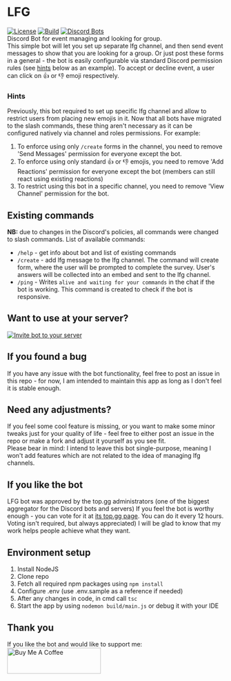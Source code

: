 # LFG
[![License](http://img.shields.io/:license-mit-blue.svg)](http://doge.mit-license.org) [![Build](https://github.com/andretkachenko/lfg-bot/actions/workflows/build.yml/badge.svg)](https://github.com/andretkachenko/lfg-bot/actions/workflows/build.yml) [![Discord Bots](https://top.gg/api/widget/status/732697892292395110.svg?noavatar=true)](https://top.gg/bot/732697892292395110)  
Discord  Bot for event managing and looking for group.  
This simple bot will let you set up separate lfg channel, and then send event messages to show that you are looking for a group. Or just post these forms in a general - the bot is easily configurable via standard Discord permission rules (see [hints](#hints) below as an example).
To accept or decline event, a user can click on 👍 or 👎 emoji respectively.  

### Hints
Previously, this bot required to set up specific lfg channel and allow to restrict users from placing new emojis in it.
Now that all bots have migrated to the slash commands, these thing aren't necessary as it can be configured natively via channel and roles permissions.
For example:
1. To enforce using only ```/create``` forms in the channel, you need to remove 'Send Messages' permission for everyone except the bot.
2. To enforce using only standard 👍 or 👎 emojis, you need to remove 'Add Reactions' permission for everyone except the bot (members can still react using existing reactions)
3. To restrict using this bot in a specific channel, you need to remove 'View Channel' permission for the bot.

## Existing commands
**NB:** due to changes in the Discord's policies, all commands were changed to slash commands.
List of available commands:
- `/help` - get info about bot and list of existing commands
- `/create` - add lfg message to the lfg channel. The command will create form, where the user will be prompted to complete the survey. User's answers will be collected into an embed and sent to the lfg channel.
- `/ping` - Writes ```alive and waiting for your commands``` in the chat if the bot is working. This command is created to check if the bot is responsive.

## Want to use at your server?
[![Invite bot to your server](https://i.imgur.com/n8T9oOi.jpg)](https://discord.com/api/oauth2/authorize?client_id=732697892292395110&permissions=268692560&scope=bot)

## If you found a bug
If you have any issue with the bot functionality, feel free to post an issue in this repo - for now, I am intended to maintain this app as long as I don't feel it is stable enough.

## Need any adjustments?
If you feel some cool feature is missing, or you want to make some minor tweaks just for your quality of life - feel free to either post an issue in the repo or make a fork and adjust it yourself as you see fit.  
Please bear in mind: I intend to leave this bot single-purpose, meaning I won't add features which are not related to the idea of managing lfg channels.

## If you like the bot
LFG bot was approved by the top.gg administrators (one of the biggest aggregator for the Discord bots and servers)
If you feel the bot is worthy enough - you can vote for it at [its top.gg page](https://top.gg/bot/732697892292395110).
You can do it every 12 hours. Voting isn't required, but always appreciated) I will be glad to know that my work helps people achieve what they want.

## Environment setup
1. Install NodeJS
2. Clone repo
3. Fetch all required npm packages using ```npm install```
4. Configure .env (use .env.sample as a reference if needed)
5. After any changes in code, in cmd call ```tsc```
6. Start the app by using ```nodemon build/main.js``` or debug it with your IDE  

## Thank you
If you like the bot and would like to support me:  
<a href="https://www.buymeacoffee.com/undrimnir" target="_blank">
<img src="https://cdn.buymeacoffee.com/buttons/v2/default-blue.png" alt="Buy Me A Coffee" style="height: 60px !important;width: 217px !important;" >
</a>
